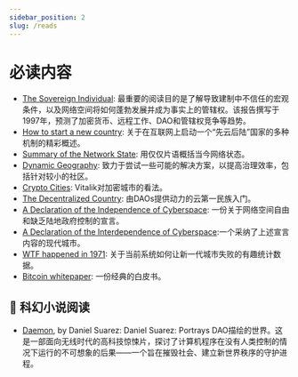 ```yaml
---
sidebar_position: 2
slug: /reads
---
```


# 必读内容

- [The Sovereign Individual](https://www.goodreads.com/en/book/show/82256.The_Sovereign_Individual): 最重要的阅读目的是了解导致建制中不信任的宏观条件，以及网络空间将如何蓬勃发展并成为事实上的管辖权。该报告撰写于1997年，预测了加密货币、远程工作、DAO和管辖权竞争等趋势。
- [How to start a new country](https://1729.com/how-to-start-a-new-country/): 关于在互联网上启动一个“先云后陆”国家的多种机制的精彩概述。
- [Summary of the Network State](https://1729.com/summary): 用仅仅片语概括当今网络状态。
- [Dynamic Geography](https://patrifriedman.com/old_writing/dynamic_geography.html): 致力于尝试一些可能的解决方案，以提高治理效率，包括针对较小的社区。
- [Crypto Cities](https://vitalik.ca/general/2021/10/31/cities.html): Vitalik对加密城市的看法。
- [The Decentralized Country](https://www.readthegeneralist.com/briefing/the-decentralized-country): 由DAOs提供动力的云第一民族入门。
- [A Declaration of the Independence of Cyberspace](https://www.eff.org/cyberspace-independence): 一份关于网络空间自由和缺乏陆地政府控制的宣言。
- [A Declaration of the Interdependence of Cyberspace](https://www.interdependence.online/declaration):一个采纳了上述宣言内容的现代城市。
- [WTF happened in 1971](https://wtfhappenedin1971.com): 关于当前系统如何让新一代城市失败的有趣统计数据。
- [Bitcoin whitepaper](https://bitcoin.org/bitcoin.pdf): 一份经典的白皮书。

## 🔮 科幻小说阅读

- [Daemon](https://www.goodreads.com/book/show/6665847-daemon), by Daniel Suarez: Daniel Suarez: Portrays DAO描绘的世界。这是一部面向无线时代的高科技惊悚片，探讨了计算机程序在没有人类控制的情况下运行的不可想象的后果——一个旨在摧毁社会、建立新世界秩序的守护进程。